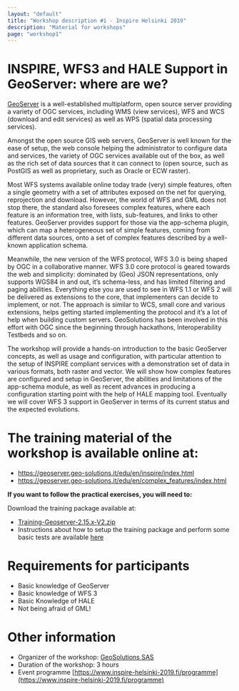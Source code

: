 ```yaml
---
layout: "default"
title: "Workshop description #1 - Inspire Helsinki 2019"
description: "Material for workshops"
page: "workshop1"
---
```

# INSPIRE, WFS3 and HALE Support in GeoServer: where are we?

[GeoServer](http://geoserver.org/) is a well-established multiplatform, open source server providing a variety of OGC services, including WMS (view services), WFS and WCS (download and edit services) as well as WPS (spatial data processing services). 
 
Amongst the open source GIS web servers, GeoServer is well known for the ease of setup, the web console helping the administrator to configure data and services, the variety of OGC services available out of the box, as well as the rich set of data sources that it can connect to (open source, such as PostGIS as well as proprietary, such as Oracle or ECW raster). 
 
Most WFS systems available online today trade (very) simple features, often a single geometry with a set of attributes exposed on the net for querying, reprojection and download. However, the world of WFS and GML does not stop there, the standard also foresees complex features, where each feature is an information tree, with lists, sub-features, and links to other features. GeoServer provides support for those via the app-schema plugin, which can map a heterogeneous set of simple features, coming from different data sources, onto a set of complex features described by a well-known application schema. 
 
Meanwhile, the new version of the WFS protocol, WFS 3.0 is being shaped by OGC in a collaborative manner. WFS 3.0 core protocol is geared towards the web and simplicity: dominated by (Geo) JSON representations, only supports WGS84 in and out, it’s schema-less, and has limited filtering and paging abilities. Everything else you are used to see in WFS 1.1 or WFS 2 will be delivered as extensions to the core, that implementers can decide to implement, or not. The approach is similar to WCS, small core and various extensions, helps getting started implementing the protocol and it’s a lot of help when building custom servers. GeoSolutions has been involved in this effort with OGC since the beginning through hackathons, Interoperability Testbeds and so on. 
 
The workshop will provide a hands-on introduction to the basic GeoServer concepts, as well as usage and configuration, with particular attention to the setup of INSPIRE compliant services with a demonstration set of data in various formats, both raster and vector. We will show how complex features are configured and setup in GeoServer, the abilities and limitations of the app-schema module, as well as recent advances in producing a configuration starting point with the help of HALE mapping tool. Eventually we will cover WFS 3 support in GeoServer in terms of its current status and the expected evolutions. 

# The training material of the workshop is available online at:
* https://geoserver.geo-solutions.it/edu/en/inspire/index.html
* https://geoserver.geo-solutions.it/edu/en/complex_features/index.html

**If you want to follow the practical exercises, you will need to:**

Download the training package available at:
* [Training-Geoserver-2.15.x-V2.zip](https://www.dropbox.com/s/c9qfu3uaokgrtkt/Training-Geoserver-2.15.x-V2.zip?dl=1)
* Instructions about how to setup the training package and perform some basic
tests are available [here](https://geoserver.geo-solutions.it/edu/en/intro/windows.html#geoserver-intro-windows)

# Requirements for participants

* Basic knowledge of GeoServer 
* Basic knowledge of WFS 3 
* Basic Knowledge of HALE 
* Not being afraid of GML!

# Other information

* Organizer of the workshop: [GeoSolutions SAS](https://www.geo-solutions.it/)
* Duration of the workshop: 3 hours
* Event programme [https://www.inspire-helsinki-2019.fi/programme](https://www.inspire-helsinki-2019.fi/programme)
